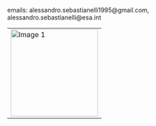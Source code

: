 <table border="0">
    <tr>
        <td><img src="https://i1.rgstatic.net/ii/profile.image/778719140536323-1562672519914_Q512/Alessandro-Sebastianelli.jpg" alt="Image 1" width="200"></td>
        <p>
            emails: alessandro.sebastianelli1995@gmail.com, alessandro.sebastianelli@esa.int
        </p>
    </tr>
</table>

